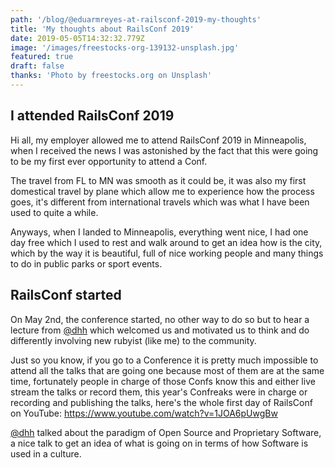 ```yaml
---
path: '/blog/@eduarmreyes-at-railsconf-2019-my-thoughts'
title: 'My thoughts about RailsConf 2019'
date: 2019-05-05T14:32:32.779Z
image: '/images/freestocks-org-139132-unsplash.jpg'
featured: true
draft: false
thanks: 'Photo by freestocks.org on Unsplash'
---
```


## I attended RailsConf 2019

Hi all, my employer allowed me to attend RailsConf 2019 in Minneapolis, when I received the
news I was astonished by the fact that this were going to be my first ever opportunity to
attend a Conf.

The travel from FL to MN was smooth as it could be, it was also my first domestical travel
by plane which allow me to experience how the process goes, it's different from international
travels which was what I have been used to quite a while.

Anyways, when I landed to Minneapolis, everything went nice, I had one day free which I used to
rest and walk around to get an idea how is the city, which by the way it is beautiful, full of nice
working people and many things to do in public parks or sport events.

## RailsConf started

On May 2nd, the conference started, no other way to do so but to hear a lecture from [@dhh](https://twitter.com/dhh)
which welcomed us and motivated us to think and do differently involving new rubyist (like me) to
the community.

Just so you know, if you go to a Conference it is pretty much impossible to attend all the talks
that are going one because most of them are at the same time, fortunately people in charge of those
Confs know this and either live stream the talks or record them, this year's Confreaks were in charge
or recording and publishing the talks, here's the whole first day of RailsConf on YouTube: https://www.youtube.com/watch?v=1JOA6pUwgBw

[@dhh](https://twitter.com/dhh) talked about the paradigm of Open Source and Proprietary Software, a
nice talk to get an idea of what is going on in terms of how Software is used in a culture.

